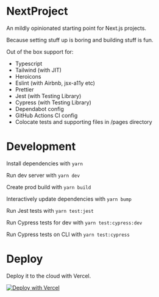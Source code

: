 # NextProject

An mildly opinionated starting point for Next.js projects.

Because setting stuff up is boring and building stuff is fun.

Out of the box support for:

-   Typescript
-   Tailwind (with JIT)
-   Heroicons
-   Eslint (with Airbnb, jsx-a11y etc)
-   Prettier
-   Jest (with Testing Library)
-   Cypress (with Testing Library)
-   Dependabot config
-   GitHub Actions CI config
-   Colocate tests and supporting files in /pages directory

# Development

Install dependencies with `yarn`

Run dev server with `yarn dev`

Create prod build with `yarn build`

Interactively update dependencies with `yarn bump`

Run Jest tests with `yarn test:jest`

Run Cypress tests for dev with `yarn test:cypress:dev`

Run Cypress tests on CLI with `yarn test:cypress`

# Deploy

Deploy it to the cloud with Vercel.

[![Deploy with Vercel](https://vercel.com/button)](https://vercel.com/new/clone?repository-url=https%3A%2F%2Fgithub.com%2FMerlinMason%2FNextProject&project-name=my-next-project&repo-name=my-next-project)
